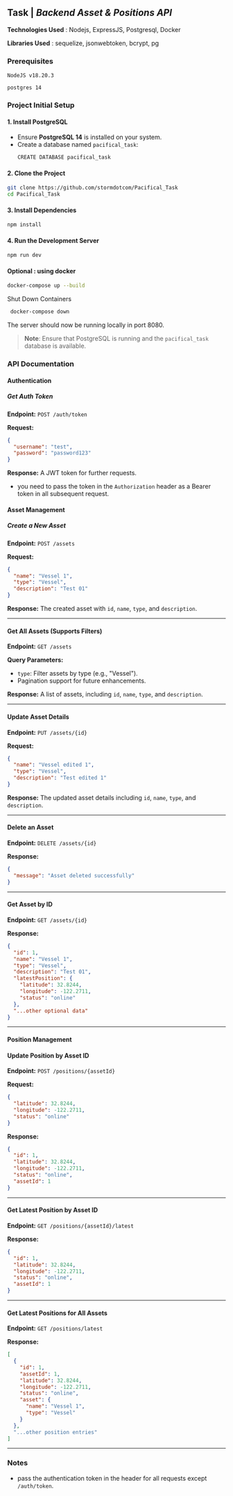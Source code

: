 ## Task | _Backend Asset & Positions API_

**Technologies Used** : Nodejs, ExpressJS, Postgresql, Docker

**Libraries Used** : sequelize, jsonwebtoken, bcrypt, pg

### Prerequisites

`NodeJS v18.20.3`

`postgres 14`

### Project Initial Setup

#### 1. Install PostgreSQL

- Ensure **PostgreSQL 14** is installed on your system.
- Create a database named `pacifical_task`:
  ```bash
  CREATE DATABASE pacifical_task
  ```

#### 2. Clone the Project

```bash
git clone https://github.com/stormdotcom/Pacifical_Task
cd Pacifical_Task
```

#### 3. Install Dependencies

```bash
npm install
```

#### 4. Run the Development Server

```bash
npm run dev
```

#### Optional : using docker

```bash
docker-compose up --build
```

Shut Down Containers

```bash
 docker-compose down
```

The server should now be running locally in port 8080.

> **Note**: Ensure that PostgreSQL is running and the `pacifical_task` database is available.

### API Documentation

#### Authentication

##### Get Auth Token

**Endpoint:** `POST /auth/token`

**Request:**

```json
{
  "username": "test",
  "password": "password123"
}
```

**Response:** A JWT token for further requests.

- you need to pass the token in the `Authorization` header as a Bearer token in all subsequent request.

#### Asset Management

##### Create a New Asset

**Endpoint:** `POST /assets`

**Request:**

```json
{
  "name": "Vessel 1",
  "type": "Vessel",
  "description": "Test 01"
}
```

**Response:** The created asset with `id`, `name`, `type`, and `description`.

---

#### Get All Assets (Supports Filters)

**Endpoint:** `GET /assets`

**Query Parameters:**

- `type`: Filter assets by type (e.g., "Vessel").
- Pagination support for future enhancements.

**Response:** A list of assets, including `id`, `name`, `type`, and `description`.

---

#### Update Asset Details

**Endpoint:** `PUT /assets/{id}`

**Request:**

```json
{
  "name": "Vessel edited 1",
  "type": "Vessel",
  "description": "Test edited 1"
}
```

**Response:** The updated asset details including `id`, `name`, `type`, and `description`.

---

#### Delete an Asset

**Endpoint:** `DELETE /assets/{id}`

**Response:**

```json
{
  "message": "Asset deleted successfully"
}
```

---

#### Get Asset by ID

**Endpoint:** `GET /assets/{id}`

**Response:**

```json
{
  "id": 1,
  "name": "Vessel 1",
  "type": "Vessel",
  "description": "Test 01",
  "latestPosition": {
    "latitude": 32.8244,
    "longitude": -122.2711,
    "status": "online"
  },
  "...other optional data"
}
```

---

#### Position Management

#### Update Position by Asset ID

**Endpoint:** `POST /positions/{assetId}`

**Request:**

```json
{
  "latitude": 32.8244,
  "longitude": -122.2711,
  "status": "online"
}
```

**Response:**

```json
{
  "id": 1,
  "latitude": 32.8244,
  "longitude": -122.2711,
  "status": "online",
  "assetId": 1
}
```

---

#### Get Latest Position by Asset ID

**Endpoint:** `GET /positions/{assetId}/latest`

**Response:**

```json
{
  "id": 1,
  "latitude": 32.8244,
  "longitude": -122.2711,
  "status": "online",
  "assetId": 1
}
```

---

#### Get Latest Positions for All Assets

**Endpoint:** `GET /positions/latest`

**Response:**

```json
[
  {
    "id": 1,
    "assetId": 1,
    "latitude": 32.8244,
    "longitude": -122.2711,
    "status": "online",
    "asset": {
      "name": "Vessel 1",
      "type": "Vessel"
    }
  },
  "...other position entries"
]
```

---

### Notes

- pass the authentication token in the header for all requests except `/auth/token`.
